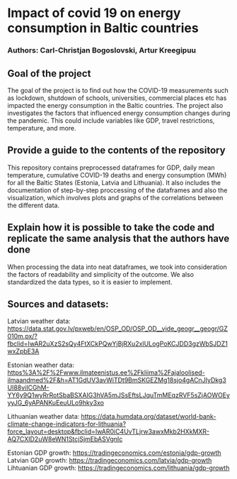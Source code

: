 # Impact of covid 19 on energy consumption in Baltic countries
### Authors: Carl-Christjan Bogoslovski, Artur Kreegipuu

## Goal of the project

The goal of the project is to find out how the COVID-19 measurements such as lockdown, shutdown of schools, universities, commercial places etc has impacted the energy consumption in the Baltic countries. The project also investigates the factors that influenced energy consumption changes during the pandemic. This could include variables like GDP, travel restrictions, temperature, and more.

## Provide a guide to the contents of the repository
This repository contains preprocessed dataframes for GDP, daily mean temperature, cumulative COVID-19 deaths and energy consumption (MWh) for all the Baltic States (Estonia, Latvia and Lithuania). It also includes the documentation of step-by-step proccessing of the dataframes and also the visualization, which involves plots and graphs of the correlations between the different data.

## Explain how it is possible to take the code and replicate the same analysis that the authors have done
When processing the data into neat dataframes, we took into consideration the factors of readability and simplicity of the outcome. We also standardized the data types, so it is easier to implement. 

## Sources and datasets: 

Latvian weather data: https://data.stat.gov.lv/pxweb/en/OSP_OD/OSP_OD__vide_geogr__geogr/GZ010m.px/?fbclid=IwAR2uXzS2sQy4FtXCkPQwYjBjRXu2xIULogPoKCJDD3gzWbSJDZ1wxZpbE3A

Estonian weather data: [https%3A%2F%2Fwww.ilmateenistus.ee%2Fkliima%2Fajaloolised-ilmaandmed%2F&h=AT1GdUV3avWiTDt9BmSKGEZMg18sjo4gACnJIyDkg3UI88viICGhM-YY6y9Q1wyRrRotSbaBSXAIG3hVA5mJSsEftsLJquTmMEqzRVF5sZjAOWOEyyyJG_6yAPANKuEeuULo9hky3xo](https://www.ilmateenistus.ee/kliima/ajaloolised-ilmaandmed/)

Lithuanian weather data: https://data.humdata.org/dataset/world-bank-climate-change-indicators-for-lithuania?force_layout=desktop&fbclid=IwAR0iC4UvTLjrw3awxMkb2HXkMXR-AQ7CXID2uW8eWN1StcjSjmEbASVgnIc

Estonian GDP growth: https://tradingeconomics.com/estonia/gdp-growth
Latvian GDP growth: https://tradingeconomics.com/latvia/gdp-growth
Lihtuanian GDP growth: https://tradingeconomics.com/lithuania/gdp-growth
